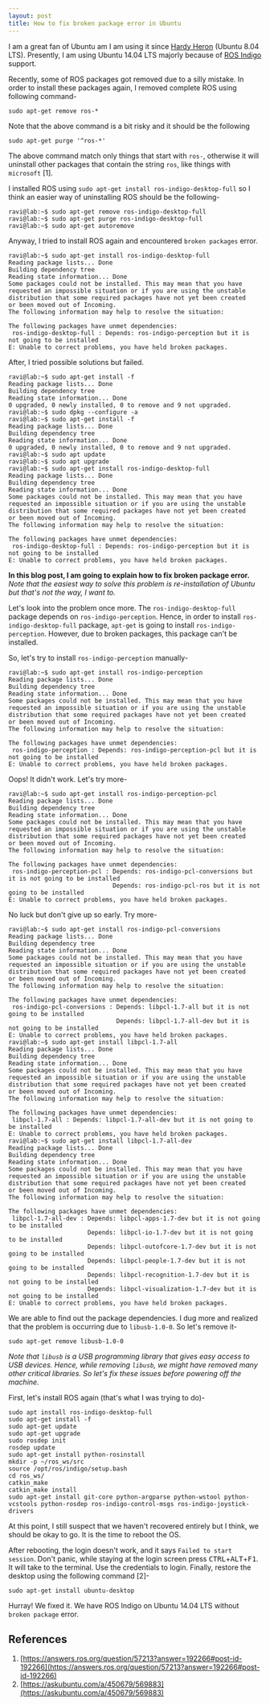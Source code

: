 ```yaml
---
layout: post
title: How to fix broken package error in Ubuntu
---
```


I am a great fan of Ubuntu am I am using it since [Hardy Heron](https://wiki.ubuntu.com/HardyHeron) (Ubuntu 8.04 LTS). Presently, I am using Ubuntu 14.04 LTS majorly because of [ROS Indigo](http://wiki.ros.org/indigo) support. 

Recently, some of ROS packages got removed due to a silly mistake. In order to install these packages again, I removed complete ROS using following command-
```
sudo apt-get remove ros-*
```

Note that the above command is a bit risky and it should be the following
```
sudo apt-get purge '^ros-*'
```
The above command match only things that start with `ros-`, otherwise it will uninstall other packages that contain the string `ros`, like things with `microsoft` [1].

I installed ROS using `sudo apt-get install ros-indigo-desktop-full` so I think an easier way of uninstalling ROS should be the following-
```
ravi@lab:~$ sudo apt-get remove ros-indigo-desktop-full
ravi@lab:~$ sudo apt-get purge ros-indigo-desktop-full
ravi@lab:~$ sudo apt-get autoremove
```

Anyway, I tried to install ROS again and encountered `broken packages` error.
```
ravi@lab:~$ sudo apt-get install ros-indigo-desktop-full
Reading package lists... Done
Building dependency tree       
Reading state information... Done
Some packages could not be installed. This may mean that you have
requested an impossible situation or if you are using the unstable
distribution that some required packages have not yet been created
or been moved out of Incoming.
The following information may help to resolve the situation:

The following packages have unmet dependencies:
 ros-indigo-desktop-full : Depends: ros-indigo-perception but it is not going to be installed
E: Unable to correct problems, you have held broken packages.
```

After, I tried possible solutions but failed.
```
ravi@lab:~$ sudo apt-get install -f
Reading package lists... Done
Building dependency tree       
Reading state information... Done
0 upgraded, 0 newly installed, 0 to remove and 9 not upgraded.
ravi@lab:~$ sudo dpkg --configure -a
ravi@lab:~$ sudo apt-get install -f
Reading package lists... Done
Building dependency tree       
Reading state information... Done
0 upgraded, 0 newly installed, 0 to remove and 9 not upgraded.
ravi@lab:~$ sudo apt update                                                
ravi@lab:~$ sudo apt upgrade
ravi@lab:~$ sudo apt-get install ros-indigo-desktop-full
Reading package lists... Done
Building dependency tree      
Reading state information... Done
Some packages could not be installed. This may mean that you have
requested an impossible situation or if you are using the unstable
distribution that some required packages have not yet been created
or been moved out of Incoming.
The following information may help to resolve the situation:
 
The following packages have unmet dependencies:
 ros-indigo-desktop-full : Depends: ros-indigo-perception but it is not going to be installed
E: Unable to correct problems, you have held broken packages.
```

**In this blog post, I am going to explain how to fix broken package error.** _Note that the easiest way to solve this problem is re-installation of Ubuntu but that's not the way, I want to._

Let's look into the problem once more. The `ros-indigo-desktop-full` package depends on `ros-indigo-perception`. Hence, in order to install `ros-indigo-desktop-full` package, `apt-get` is going to install `ros-indigo-perception`. However, due to broken packages, this package can't be installed.
 
So, let's try to install `ros-indigo-perception` manually-
```
ravi@lab:~$ sudo apt-get install ros-indigo-perception
Reading package lists... Done
Building dependency tree
Reading state information... Done
Some packages could not be installed. This may mean that you have
requested an impossible situation or if you are using the unstable
distribution that some required packages have not yet been created
or been moved out of Incoming.
The following information may help to resolve the situation:

The following packages have unmet dependencies:
 ros-indigo-perception : Depends: ros-indigo-perception-pcl but it is not going to be installed
E: Unable to correct problems, you have held broken packages.
```
Oops! It didn't work. Let's try more-
```
ravi@lab:~$ sudo apt-get install ros-indigo-perception-pcl
Reading package lists... Done
Building dependency tree       
Reading state information... Done
Some packages could not be installed. This may mean that you have
requested an impossible situation or if you are using the unstable
distribution that some required packages have not yet been created
or been moved out of Incoming.
The following information may help to resolve the situation:

The following packages have unmet dependencies:
 ros-indigo-perception-pcl : Depends: ros-indigo-pcl-conversions but it is not going to be installed
                             Depends: ros-indigo-pcl-ros but it is not going to be installed
E: Unable to correct problems, you have held broken packages.
```

No luck but don't give up so early. Try more-
```
ravi@lab:~$ sudo apt-get install ros-indigo-pcl-conversions
Reading package lists... Done
Building dependency tree       
Reading state information... Done
Some packages could not be installed. This may mean that you have
requested an impossible situation or if you are using the unstable
distribution that some required packages have not yet been created
or been moved out of Incoming.
The following information may help to resolve the situation:

The following packages have unmet dependencies:
 ros-indigo-pcl-conversions : Depends: libpcl-1.7-all but it is not going to be installed
                              Depends: libpcl-1.7-all-dev but it is not going to be installed
E: Unable to correct problems, you have held broken packages.
ravi@lab:~$ sudo apt-get install libpcl-1.7-all
Reading package lists... Done
Building dependency tree       
Reading state information... Done
Some packages could not be installed. This may mean that you have
requested an impossible situation or if you are using the unstable
distribution that some required packages have not yet been created
or been moved out of Incoming.
The following information may help to resolve the situation:

The following packages have unmet dependencies:
 libpcl-1.7-all : Depends: libpcl-1.7-all-dev but it is not going to be installed
E: Unable to correct problems, you have held broken packages.
ravi@lab:~$ sudo apt-get install libpcl-1.7-all-dev
Reading package lists... Done
Building dependency tree       
Reading state information... Done
Some packages could not be installed. This may mean that you have
requested an impossible situation or if you are using the unstable
distribution that some required packages have not yet been created
or been moved out of Incoming.
The following information may help to resolve the situation:

The following packages have unmet dependencies:
 libpcl-1.7-all-dev : Depends: libpcl-apps-1.7-dev but it is not going to be installed
                      Depends: libpcl-io-1.7-dev but it is not going to be installed
                      Depends: libpcl-outofcore-1.7-dev but it is not going to be installed
                      Depends: libpcl-people-1.7-dev but it is not going to be installed
                      Depends: libpcl-recognition-1.7-dev but it is not going to be installed
                      Depends: libpcl-visualization-1.7-dev but it is not going to be installed
E: Unable to correct problems, you have held broken packages.
```
We are able to find out the package dependencies. I dug more and realized that the problem is occurring due to `libusb-1.0-0`. So let's remove it-
```
sudo apt-get remove libusb-1.0-0
```
_Note that `libusb` is a USB programming library that gives easy access to USB devices. Hence, while removing `libusb`, we might have removed many other critical libraries. So let's fix these issues before powering off the machine._

First, let's install ROS again (that's what I was trying to do)-
```
sudo apt install ros-indigo-desktop-full
sudo apt-get install -f
sudo apt-get update
sudo apt-get upgrade
sudo rosdep init
rosdep update
sudo apt-get install python-rosinstall
mkdir -p ~/ros_ws/src
source /opt/ros/indigo/setup.bash
cd ros_ws/
catkin_make
catkin_make install
sudo apt-get install git-core python-argparse python-wstool python-vcstools python-rosdep ros-indigo-control-msgs ros-indigo-joystick-drivers
```
At this point, I still suspect that we haven't recovered entirely but I think, we should be okay to go. It is the time to reboot the OS.

After rebooting, the login doesn't work, and it says `Failed to start session`. Don't panic, while staying at the login screen press <kbd>CTRL</kbd>+<kbd>ALT</kbd>+<kbd>F1</kbd>. It will take to the terminal. Use the credentials to login. Finally, restore the desktop using the following command [2]-
```
sudo apt-get install ubuntu-desktop
```
Hurray! We fixed it. We have ROS Indigo on Ubuntu 14.04 LTS without `broken package` error.

References
-------------
1. [https://answers.ros.org/question/57213?answer=192266#post-id-192266](https://answers.ros.org/question/57213?answer=192266#post-id-192266)</span> 
1. [https://askubuntu.com/a/450679/569883](https://askubuntu.com/a/450679/569883)
